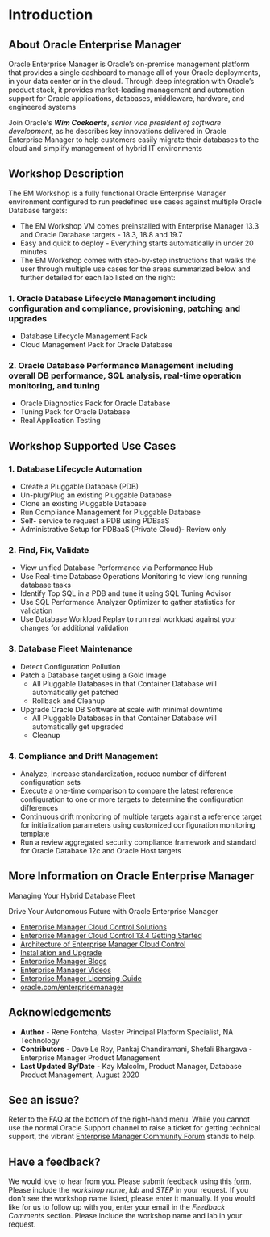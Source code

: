 # Introduction

## About Oracle Enterprise Manager
Oracle Enterprise Manager is Oracle’s on-premise management platform that provides a single dashboard to manage all of your Oracle deployments, in your data center or in the cloud. Through deep integration with Oracle’s product stack, it provides market-leading management and automation support for Oracle applications, databases, middleware, hardware, and engineered systems

Join Oracle's ***Wim Coekaerts***, *senior vice president of software development*, as he describes key innovations delivered in Oracle Enterprise Manager to help customers easily migrate their databases to the cloud and simplify management of hybrid IT environments

[](youtube:MZJQx6MuHA0)

## Workshop Description
The EM Workshop is a fully functional Oracle Enterprise Manager environment configured to run predefined use cases against multiple Oracle Database targets:
- The EM Workshop VM comes preinstalled with Enterprise Manager 13.3 and Oracle Database targets - 18.3, 18.8 and 19.7
- Easy and quick to deploy - Everything starts automatically in under 20 minutes
- The EM Workshop comes with step-by-step instructions that walks the user through multiple use cases for the areas summarized below and further detailed for each lab listed on the right:

### 1. Oracle Database Lifecycle Management including configuration and compliance, provisioning, patching and upgrades
- Database Lifecycle Management Pack
- Cloud Management Pack for Oracle Database

### 2. Oracle Database Performance Management including overall DB performance, SQL analysis, real-time operation monitoring, and tuning
- Oracle Diagnostics Pack for Oracle Database
- Tuning Pack for Oracle Database
- Real Application Testing

## Workshop Supported Use Cases

### 1. Database Lifecycle Automation
-	Create a Pluggable Database (PDB)
-	Un-plug/Plug an existing Pluggable Database
-	Clone an existing Pluggable Database
-	Run Compliance Management for Pluggable Database
-	Self- service to request a PDB using PDBaaS
-	Administrative Setup for PDBaaS (Private Cloud)- Review only

### 2. Find, Fix, Validate
- View unified Database Performance via Performance Hub
- Use Real-time Database Operations Monitoring to view long running database tasks
- Identify Top SQL in a PDB and tune it using SQL Tuning Advisor
- Use SQL Performance Analyzer Optimizer to gather statistics for validation
- Use Database Workload Replay to run real workload against your changes for additional validation

### 3. Database Fleet Maintenance
* Detect Configuration Pollution
* Patch a Database target using a Gold Image
    - All Pluggable Databases in that Container Database will automatically get patched
    - Rollback and Cleanup
* Upgrade Oracle DB Software at scale with minimal downtime
    - All Pluggable Databases in that Container Database will automatically get upgraded
    - Cleanup

### 4. Compliance and Drift Management
- Analyze, Increase standardization, reduce number of different configuration sets
- Execute a one-time comparison to compare the latest reference configuration to one or more targets to determine the configuration differences
- Continuous drift monitoring of multiple targets against a reference target for initialization parameters using customized configuration monitoring template
- Run a review aggregated security compliance framework and standard for Oracle Database 12c and Oracle Host targets

## More Information on Oracle Enterprise Manager

Managing Your Hybrid Database Fleet
[](youtube:TUaAweMX3S4)

Drive Your Autonomous Future with Oracle Enterprise Manager
[](youtube:7khTglg0_3g)

- [Enterprise Manager Cloud Control Solutions](https://docs.oracle.com/en/enterprise-manager/cloud-control/enterprise-manager-cloud-control/13.4/emcon/enterprise-manager-management-focus-areas.html#GUID-7F3BF18C-97DF-44BC-8BB7-6A864AF1A150)
- [Enterprise Manager Cloud Control 13.4 Getting Started](https://docs.oracle.com/en/enterprise-manager/cloud-control/enterprise-manager-cloud-control/13.4/index.html)
- [Architecture of Enterprise Manager Cloud Control](https://docs.oracle.com/en/enterprise-manager/cloud-control/enterprise-manager-cloud-control/13.4/emcon/enterprise-manager-cloud-control-architecture.html#GUID-1A384373-7CD5-434D-9939-874E940CBF21)
- [Installation and Upgrade](https://docs.oracle.com/en/enterprise-manager/cloud-control/enterprise-manager-cloud-control/13.4/install.html)
- [Enterprise Manager Blogs](https://blogs.oracle.com/oem/)
- [Enterprise Manager Videos](https://docs.oracle.com/en/enterprise-manager/cloud-control/enterprise-manager-cloud-control/13.4/videos.html)
- [Enterprise Manager Licensing Guide](https://docs.oracle.com/cd/E63000_01/OEMLI/introduction.htm#OEMLI108)
- [oracle.com/enterprisemanager](https://www.oracle.com/enterprise-manager/)

## Acknowledgements
- **Author** - Rene Fontcha, Master Principal Platform Specialist, NA Technology
- **Contributors** - Dave Le Roy, Pankaj Chandiramani, Shefali Bhargava - Enterprise Manager Product Management
- **Last Updated By/Date** - Kay Malcolm, Product Manager, Database Product Management, August 2020

## See an issue?
Refer to the FAQ at the bottom of the right-hand menu. While you cannot use the normal Oracle Support channel to raise a ticket for getting technical support, the vibrant [Enterprise Manager Community Forum](https://community.oracle.com/community/groundbreakers/enterprise_manager) stands to help.

## Have a feedback?
We would love to hear from you. Please submit feedback using this [form](https://apexapps.oracle.com/pls/apex/f?p=133:1:::::P1_FEEDBACK:1). Please include the *workshop name*, *lab* and *STEP* in your request.  If you don't see the workshop name listed, please enter it manually. If you would like for us to follow up with you, enter your email in the *Feedback Comments* section.    Please include the workshop name and lab in your request.
